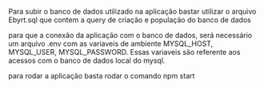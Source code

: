 Para subir o banco de dados utilizado na aplicação bastar utilizar o arquivo Ebyrt.sql que contem a query de criação e população do banco de dados

para que a conexão da aplicação com o banco de dados, será necessário um arquivo .env com as variaveis de ambiente MYSQL_HOST, MYSQL_USER, MYSQL_PASSWORD. Essas variaveis são referente aos acessos com o banco de dados local do mysql.

para rodar a aplicação basta rodar o comando npm start
